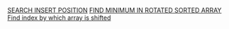 [SEARCH INSERT POSITION](https://github.com/AnushkaKundu/ALGORITHMS/blob/913b1d9dc40a59c6750ff83c531763c0c92d7a04/BinarySearch/SEARCH%20INSERT%20POSITION.md)
[FIND MINIMUM IN ROTATED SORTED ARRAY](https://github.com/AnushkaKundu/ALGORITHMS/blob/f73521183ab6ef75327f61799748fcabdea6909b/BinarySearch/FIND%20MINIMUM%20IN%20ROTATED%20SORTED%20ARRAY.md)
[Find index by which array is shifted](https://github.com/AnushkaKundu/ALGORITHMS/blob/f73521183ab6ef75327f61799748fcabdea6909b/BinarySearch/Find%20index%20by%20which%20array%20is%20shifted.md)
